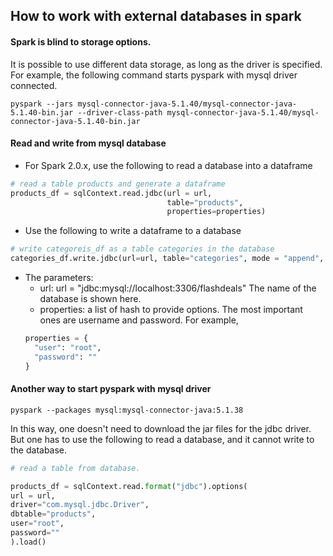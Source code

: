 ## How to work with external databases in spark

#### Spark is blind to storage options.
It is possible to use different data storage, as long as the driver is specified. For example, the following command
starts pyspark with mysql driver connected.
```shell
pyspark --jars mysql-connector-java-5.1.40/mysql-connector-java-5.1.40-bin.jar --driver-class-path mysql-connector-java-5.1.40/mysql-connector-java-5.1.40-bin.jar
```

#### Read and write from mysql database
* For Spark 2.0.x, use the following to read a database into a dataframe
```python
# read a table products and generate a dataframe
products_df = sqlContext.read.jdbc(url = url, 
                                   table="products", 
                                   properties=properties)
```
* Use the following to write a dataframe to a database
```python
# write categoreis_df as a table categories in the database
categories_df.write.jdbc(url=url, table="categories", mode = "append", properties=properties)
```
* The parameters:
  * url: url = "jdbc:mysql://localhost:3306/flashdeals" The name of the database is shown here.
  * properties: a list of hash to provide options. The most important ones are username and password. For example,
  ```python
  properties = {
    "user": "root",
    "password": ""
  }
  ```
  
#### Another way to start pyspark with mysql driver
```shell
pyspark --packages mysql:mysql-connector-java:5.1.38
```
In this way, one doesn't need to download the jar files for the jdbc driver. But one has to use the following to read a database, and it cannot write to the database. 
```python
# read a table from database.

products_df = sqlContext.read.format("jdbc").options(
url = url,
driver="com.mysql.jdbc.Driver",
dbtable="products",
user="root",
password=""
).load()
```
